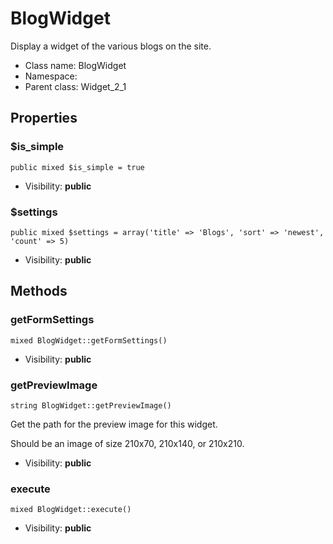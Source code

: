 BlogWidget
===============

Display a widget of the various blogs on the site.




* Class name: BlogWidget
* Namespace: 
* Parent class: Widget_2_1





Properties
----------


### $is_simple

    public mixed $is_simple = true





* Visibility: **public**


### $settings

    public mixed $settings = array('title' => 'Blogs', 'sort' => 'newest', 'count' => 5)





* Visibility: **public**


Methods
-------


### getFormSettings

    mixed BlogWidget::getFormSettings()





* Visibility: **public**




### getPreviewImage

    string BlogWidget::getPreviewImage()

Get the path for the preview image for this widget.

Should be an image of size 210x70, 210x140, or 210x210.

* Visibility: **public**




### execute

    mixed BlogWidget::execute()





* Visibility: **public**



